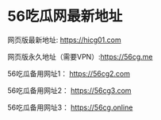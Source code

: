  # 56吃瓜网最新地址
网页版最新地址: https://hicg01.com

网页版永久地址（需要VPN）:https://56cg.me 

56吃瓜备用网址1： https://56cg2.com

56吃瓜备用网址2： https://56cg3.com

56吃瓜备用网址3： https://56cg.online
